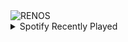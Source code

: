 <div align="justify">
<picture>
    <source media="(prefers-color-scheme: dark)" srcset="https://i.ibb.co/HgKQ38D/output-gif.gif">
    <source media="(prefers-color-scheme: light)" srcset="https://i.ibb.co/HgKQ38D/output-gif.gif">
    <img alt="RENOS" src="https://i.ibb.co/HgKQ38D/output-gif.gif">
</picture>
<details>
<summary>Spotify Recently Played</summary>
<img src="https://spotify-recently-played-readme.vercel.app/api?user=31d6d6zerc5ct6kck32na2ozsqf4&unique=1&width=400" alt="Spotify" />
</details>
</div>

<!-- Image deletion URL: https://ibb.co/QmJGtwF/b52b00febee3b39e85d0db67af29f0e6 -->
